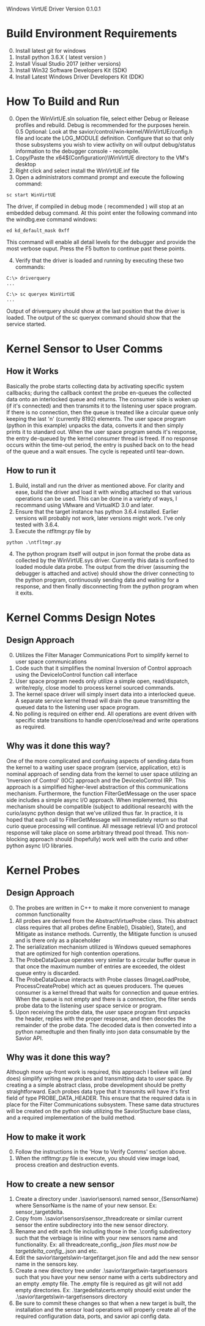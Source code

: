 Windows VirtUE Driver
Version 0.1.0.1

# Build Environment Requirements
0. Install latest git for windows
1. Install python 3.6.X ( latest version )
2. Install Visual Studio 2017 (either versions)
3. Install Win32 Software Developers Kit (SDK)
4. Install Latest Windows Driver Developers Kit (DDK)


# How To Build and Run
0. Open the WinVirtUE.sln soluation file, select either Debug or Release profiles and rebuild.  Debug is recommended for the purposes herein.  
0.5 Optional:  Look at the savior/control/win-kernel/WinVirtUE/config.h file and locate the LOG_MODULE definition.  Configure that so that only those subsystems you wish to view activity on will output debug/status information to the debugger console - recompile.
1. Copy/Paste the x64\$(Configuration)\WinVirtUE directory to the VM's desktop
2. Right click and select install the WinVirtUE.inf file
3. Open a administrators command prompt and execute the following command:
```Cmd
sc start WinVirtUE
```
The driver, if compiled in debug mode ( recommended ) will stop at an embedded debug command.  At this point enter the following command into the windbg.exe command windows:
``` windbg.exe
ed kd_default_mask 0xff
```
This command will enable all detail levels for the debugger and provide the most verbose ouput.  Press the F5 button to continue past these points.

4. Verify that the driver is loaded and running by executing these two commands:
```Cmd
C:\> driverquery
...

C:\> sc queryex WinVirtUE
...
```
Output of driverquery should show at the last position that the driver is loaded.  The output of the sc queryex command should show that the service started.


# Kernel Sensor to User Comms

## How it Works
Basically the probe starts collecting data by activating specific system callbacks; during the callback context the probe en-queues the collected data onto an interlocked queue and returns.  The consumer side is woken up  (if it's connected) and then transmits it to the listening user space program.  If there is no connection, then the queue is treated like a circular queue only keeping the last 'n'  (currently 8192) elements.  The user  space program (python in this example) unpacks the data, converts it and then simply prints it to standard out.  When the user space program sends it's response, the entry de-queued by the kernel consumer thread is freed.  If no response occurs within the time-out period, the entry is pushed back on to the head of the queue and a wait ensues.  The cycle is repeated until tear-down.

## How to run it
1. Build, install and run the driver as mentioned above.  For clarity and ease, build the driver and load it with windbg attached so that various operations can be used.  This can be done in a variety of ways, I recommand using VMware and VirtualKD 3.0 and later.
2. Ensure that the target instance has python 3.6.4 installed. Earlier versions will probably not work, later versions might work.  I've only tested with 3.6.4. 
3. Execute the ntfltmgr.py file by
```Cmd
python .\ntfltmgr.py
```
4. The python program itself will output in json format the probe data as collected by the WinVirtUE.sys driver.  Currently this data is confined to loaded module data probe.  The output from the driver (assuming the debugger is attached and active) should show the driver connecting to the python program, continuously sending data and waiting for a response, and then finally disconnecting from the python
program when it exits.

#  Kernel Comms Design Notes
## Design Approach
0. Utilizes the Filter Manager Communications Port to simplify kernel to user space communications
1. Code such that it simplifies the nominal Inversion of Control approach using the DeviceIoControl function call interface
2. User space program needs only utilize a simple open, read/dispatch, write/reply, close model to process kernel sourced commands.
3. The kernel space driver will simply insert data into a interlocked queue. A separate service kernel thread will drain the queue transmitting the queued data to the listening user space program.
4. No polling is required on either end.  All operations are event driven with specific state transitions to handle open/close/read and write operations as required.
## Why was it done this way?
One of the more complicated and confusing aspects of sending data from the kernel to a waiting user space program (service, application, etc) is nominal approach of sending data from the kernel to user space utilizing an 'Inversion of Control' (IOC) approach and the DeviceIoControl IRP.  This approach is a simplified higher-level abstraction of this communications mechanism.  Furthermore, the function FilterGetMessage on the user space side includes a simple async I/O approach.  When implemented, this mechanism should be compatible (subject to additional research) with the curio/async python design that we've utilized thus far.  In practice, it is hoped that each call to FilterGetMessage will immediately return so that curio queue processing will continue.  All message retrieval I/O and protocol response will take place on some arbitrary thread pool thread.  This non-blocking approach should (hopefully) work well with the curio and other python async I/O libraries.

# Kernel Probes
## Design Approach
0. The probes are written in C++ to make it more convenient to manage common functionality
1. All probes are derived from the AbstractVirtueProbe class.  This abstract class requires that all probes define Enable(), Disable(), State(), and Mitigate as instance methods.  Currently, the Mitigate function is unused and is there only as a placeholder
2. The serialization mechanism utilized is Windows queued semaphores that are optimized for high contention operations.  
3. The ProbeDataQueue operates very similar to a circular buffer queue in that once the maximum number of entries are exceeded, the oldest queue entry is discarded.  
4. The ProbeDataQueue interacts with Probe classes (ImageLoadProbe, ProcessCreateProbe) which act as queues producers.  The queues consumer is a kernel thread that waits for connection and queue entries.  When the queue is not empty and there is a connection, the filter sends probe data to the listening user space service or program.
5. Upon receiving the probe data, the user space program first unpacks the header, replies with the proper response, and then decodes the remainder of the probe data.  The decoded data is then converted into a python namedtuple and then finally into json data consumable by the Savior API.
##  Why was it done this way?
Although more up-front work is required, this approach I believe will (and does) simplify writing new probes and transmitting data to user space.  By creating a a simple abstract class, probe development should be pretty straightforward.  Each probes data type that it transmits will have it's first field of type PROBE_DATA_HEADER.  This ensure that the required data is in place for the Filter Communications subsystem.  These same data structures will be created on the python side utilizing the SaviorStucture base class, and a required implementation of the build method.
## How to make it work
0. Follow the instructions in the 'How to Verify Comms' section above.
1. When the ntfltmgr.py file is execute, you should view image load, process creation and destruction events.

## How to create a new sensor
1.  Create a directory under .\savior\sensors\ named sensor_{SensorName} where 
SensorName is the name of your new sensor. Ex: sensor_targetdelta.
2.  Copy from .\savior\sensors\sensor_threadcreate or similar current sensor the entire subdirectory into the new sensor directory. 
3.  Rename and edit each file including those in the .\config subdirectory such that the verbiage is inline with your new sensors name and functionality.  Ex:  all threadcreate_config_*.json files must now be targetdelta_config_*.json and etc.
4.  Edit the savior\targets\win-target\target.json file and add the new sensor name in the sensors key.  
5.  Create a new directory tree under .\savior\target\win-target\sensors such that you have your new sensor name with a certs subdirectory and an empty .empty file.  The .empty file is required as git will not add empty directories.  Ex:
.\targedelta\certs\.empty should exist under the .\savior\targets\win-target\sensors directory
6. Be sure to commit these changes so that when a new target is built, the installation and the sensor load operations will properly create all of the required configuration data, ports, and savior api config data.

